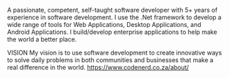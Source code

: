 A passionate, competent, self-taught software developer with 5+ years of experience in software development. 
I use the .Net framework to develop a wide range of tools for Web Applications, Desktop Applications, and Android Applications. 
I build/develop enterprise applications to help make the world a better place. 

VISION
My vision is to use software development to create innovative ways to solve daily problems in both communities and businesses that make a real difference in the world.
https://www.codenerd.co.za/about/
